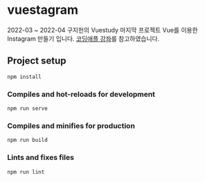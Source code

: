 # vuestagram
2022-03 ~ 2022-04
구지헌의 Vuestudy 마지막 프로젝트
Vue를 이용한 Instagram 만들기 입니다. 
[코딩애플 강좌](https://codingapple.com/course/vue-js/)를 참고하였습니다.

## Project setup
```
npm install
```

### Compiles and hot-reloads for development
```
npm run serve
```

### Compiles and minifies for production
```
npm run build
```

### Lints and fixes files
```
npm run lint
```